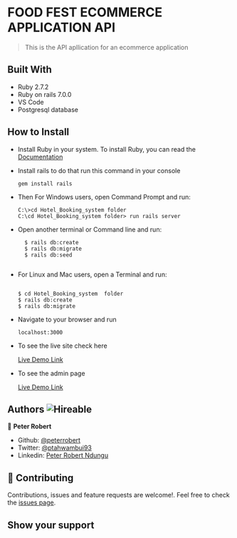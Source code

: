 # FOOD FEST ECOMMERCE APPLICATION API
> This is the API apllication for an ecommerce application


## Built With

- Ruby 2.7.2
- Ruby on rails 7.0.0
- VS Code
- Postgresql database

## How to Install

- Install Ruby in your system. To install Ruby, you can read the [Documentation](https://www.ruby-lang.org/en/documentation/installation/)
- Install rails to do that run this command in your console
    ``` 
    gem install rails

    ``` 
- Then For Windows users, open Command Prompt and run:
    ```console
    C:\>cd Hotel_Booking_system folder
    C:\cd Hotel_Booking_system folder> run rails server
    ```
- Open another terminal or Command line and run:  

  ```
    $ rails db:create
    $ rails db:migrate
    $ rails db:seed
    
    ``` 
- For Linux and Mac users, open a Terminal and run:
    ```console
    
    $ cd Hotel_Booking_system  folder
    $ rails db:create
    $ rails db:migrate

    ``` 
- Navigate to your browser and run
 
   ```
   localhost:3000

   ```
- To see the live site check here

   [Live Demo Link](https://robert-booking-api.herokuapp.com/)


- To see the admin page

   [Live Demo Link](https://robert-booking-api.herokuapp.com//admin)



## Authors  ![Hireable](https://img.shields.io/badge/HIREABLE-YES-yellowgreen&?style=for-the-badge)

👤 **Peter Robert**

- Github: [@peterrobert](https://github.com/peterrobert)
- Twitter: [@ptahwambui93](https://twitter.com/Ptahwambui93)
- Linkedin: [Peter Robert Ndungu](https://www.linkedin.com/in/peter-rob-ndungu/)


## 🤝 Contributing

Contributions, issues and feature requests are welcome!. Feel free to check the [issues page](issues/).

## Show your support
